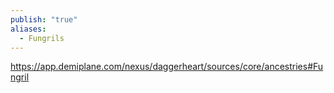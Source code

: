 ```yaml
---
publish: "true"
aliases:
  - Fungrils
---
```

https://app.demiplane.com/nexus/daggerheart/sources/core/ancestries#Fungril